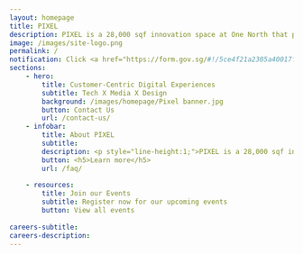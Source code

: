 ```yaml
---
layout: homepage
title: PIXEL
description: PIXEL is a 28,000 sqf innovation space at One North that provides the Infocomm and Media (ICM) industry with facilities, expertise and programmes to ideate, experiment and build customer-centric digital experiences for the future
image: /images/site-logo.png
permalink: /
notification: Click <a href="https://form.gov.sg/#!/5ce4f21a2305a40017faf7b0" target="_blank">here</a> to receive the latest updates about IMDA initiatives, events, and more! Click <a href="https://go.gov.sg/pixelsub" target="_blank">here</a> to find out more about PIXEL initiatives, events, and more
sections:
    - hero:
        title: Customer-Centric Digital Experiences
        subtitle: Tech X Media X Design
        background: /images/homepage/Pixel banner.jpg
        button: Contact Us
        url: /contact-us/
    - infobar:
        title: About PIXEL
        subtitle:
        description: <p style="line-height:1;">PIXEL is a 28,000 sqf innovation space at One North that provides the Infocomm and Media (ICM) industry with facilities, expertise and programmes to ideate, experiment and build customer-centric digital experiences for the future.</p>
        button: <h5>Learn more</h5>
        url: /faq/
         
    - resources:
        title: Join our Events
        subtitle: Register now for our upcoming events
        button: View all events
        
careers-subtitle: 
careers-description: 
---
```

